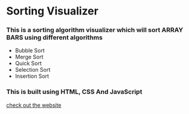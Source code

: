 # Sorting Visualizer
### This is a sorting algorithm visualizer which will sort ARRAY BARS using different algorithms 
- Bubble Sort 
- Merge Sort
- Quick Sort
- Selection Sort
- Insertion Sort

### This is built using HTML, CSS And JavaScript <br/>
[check out the website](https://ask-anmol.github.io/Sorting-Visualizer/)
